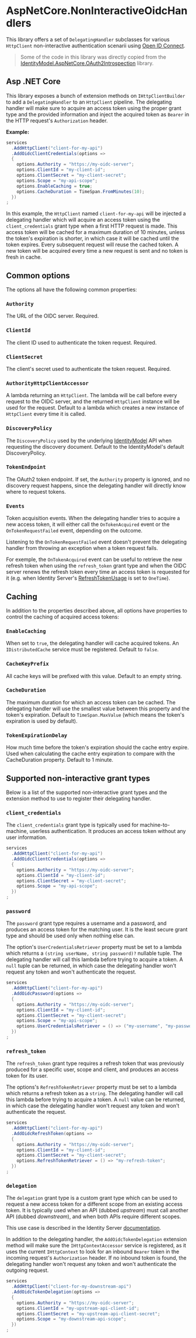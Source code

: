 # AspNetCore.NonInteractiveOidcHandlers

This library offers a set of `DelegatingHandler` subclasses for various `HttpClient` non-interactive
authentication scenarii using [Open ID Connect](https://openid.net/connect/).

> Some of the code in this library was directly copied from the 
> [IdentityModel.AspNetCore.OAuth2Introspection](https://github.com/IdentityModel/IdentityModel.AspNetCore.OAuth2Introspection) library.

## Asp .NET Core

This library exposes a bunch of extension methods on `IHttpClientBuilder` to 
add a `DelegatingHandler` to an `HttpClient` pipeline. The delegating handler will make sure to 
acquire an access token using the proper grant type and the provided information and inject the acquired 
token as `Bearer` in the HTTP request's `Authorization` header.

**Example:**

```csharp
services
  .AddHttpClient("client-for-my-api")
  .AddOidcClientCredentials(options =>
  {
    options.Authority = "https://my-oidc-server";
    options.ClientId = "my-client-id";
    options.ClientSecret = "my-client-secret";
    options.Scope = "my-api-scope";
    options.EnableCaching = true;
    options.CacheDuration = TimeSpan.FromMinutes(10);
  })
;
```

In this example, the `HttpClient` named `client-for-my-api` will be injected a delegating handler which
will acquire an access token using the `client_credentials` grant type when a first HTTP request is made. 
This access token will be cached for a maximum duration of 10 minutes, unless the token's expiration is shorter,
in which case it will be cached until the token expires. Every subsequent request will reuse the cached token.
A new token will be acquired every time a new request is sent and no token is fresh in cache.

## Common options

The options all have the following common properties:

### `Authority`

The URL of the OIDC server. Required.

### `ClientId`

The client ID used to authenticate the token request. Required.

### `ClientSecret`

The client's secret used to authenticate the token request. Required.

### `AuthorityHttpClientAccessor`

A lambda returning an `HttpClient`. The lambda will be call before every request to 
the OIDC server, and the returned `HttpClient` instance will be used for the request.
Default to a lambda which creates a new instance of `HttpClient` every time it is called.

### `DiscoveryPolicy`

The `DiscoveryPolicy` used by the underlying [IdentityModel](https://github.com/IdentityModel/IdentityModel2)
API when requesting the discovery document. Default to the IdentityModel's default DiscoveryPolicy.

### `TokenEndpoint`

The OAuth2 token endpoint. If set, the `Authority` property is ignored, and no discovery request
happens, since the delegating handler will directly know where to request tokens.

### `Events`

Token acquisition events. When the delegating handler tries to acquire a new
access token, it will either call the `OnTokenAcquired` event or the `OnTokenRequestFailed` event,
depending on the outcome.

Listening to the `OnTokenRequestFailed` event doesn't prevent the delegating handler from throwing
an exception when a token request fails.

For exemple, the `OnTokenAcquired` event can be useful to retrieve the new refresh token when using the
`refresh_token` grant type and when the OIDC server renews the refresh token every time an access token
is requested for it (e.g. when Identity Server's
[RefreshTokenUsage](https://identityserver4.readthedocs.io/en/release/topics/refresh_tokens.html)
is set to `OneTime`).

## Caching

In addition to the properties described above, all options have properties to control the caching
of acquired access tokens:

### `EnableCaching`

When set to `true`, the delegating handler will cache acquired tokens. An `IDistributedCache` service
must be registered. Default to `false`.

### `CacheKeyPrefix`

All cache keys will be prefixed with this value. Default to an empty string.

### `CacheDuration`

The maximum duration for which an access token can be cached. The delegating handler will use the smallest
value between this property and the token's expiration. Default to `TimeSpan.MaxValue` (which means the
token's expiration is used by default).

### `TokenExpirationDelay`

How much time before the token's expiration should the cache entry expire. Used when calculating the cache 
entry expiration to compare with the CacheDuration property. Default to 1 minute.

## Supported non-interactive grant types

Below is a list of the supported non-interactive grant types and the extension method to use to register
their delegating handler.

### `client_credentials`

The `client_credentials` grant type is typically used for machine-to-machine, userless authentication.
It produces an access token without any user information.

```csharp
services
  .AddHttpClient("client-for-my-api")
  .AddOidcClientCredentials(options =>
  {
    options.Authority = "https://my-oidc-server";
    options.ClientId = "my-client-id";
    options.ClientSecret = "my-client-secret";
    options.Scope = "my-api-scope";
  })
;
```

### `password`

The `password` grant type requires a username and a password, and produces an access token for
the matching user. It is the least secure grant type and should be used only when nothing else
can.

The option's `UserCredentialsRetriever` property must be set to a lambda which returns a 
`(string userName, string password)?` nullable tuple. The delegating handler will call this
lambda before trying to acquire a token. A `null` tuple can be returned, in which case the
delegating handler won't request any token and won't authenticate the request.

```csharp
services
  .AddHttpClient("client-for-my-api")
  .AddOidcPassword(options =>
  {
    options.Authority = "https://my-oidc-server";
    options.ClientId = "my-client-id";
    options.ClientSecret = "my-client-secret";
    options.Scope = "my-api-scope";
    options.UserCredentialsRetriever = () => ("my-username", "my-password");
  })
;
```

### `refresh_token`

The `refresh_token` grant type requires a refresh token that was previously produced for a
specific user, scope and client, and produces an access token for its user.

The options's `RefreshTokenRetriever` property must be set to a lambda which returns a
refresh token as a `string`. The delegating handler will call this lambda before trying to 
acquire a token. A `null` value can be returned, in which case the delegating handler won't
request any token and won't authenticate the request.

```csharp
services
  .AddHttpClient("client-for-my-api")
  .AddOidcRefreshToken(options =>
  {
    options.Authority = "https://my-oidc-server";
    options.ClientId = "my-client-id";
    options.ClientSecret = "my-client-secret";
    options.RefreshTokenRetriever = () => "my-refresh-token";
  })
;
```

### `delegation`

The `delegation` grant type is a custom grant type which can be used to request a new
access token for a different scope from an existing access token. It is typically used
when an API (dubbed *upstream*) must call another API (dubbed *downstream*), and when both
APIs require different scopes.

This use case is described in the Identity Server 
[documentation](https://identityserver4.readthedocs.io/en/release/topics/extension_grants.html#example-simple-delegation-using-an-extension-grant).

In addition to the delegating handler, the `AddOidcTokenDelegation` extension method will
make sure the `IHttpContextAccessor` service is registered, as it uses the current `IHttpContext` to
look for an inbound `Bearer` token in the incoming request's `Authorization` header. If no inbound
token is found, the delegating handler won't request any token and won't authenticate the outgoing
request.

```csharp
services
  .AddHttpClient("client-for-my-downstream-api")
  .AddOidcTokenDelegation(options =>
  {
    options.Authority = "https://my-oidc-server";
    options.ClientId = "my-upstream-api-client-id";
    options.ClientSecret = "my-upstream-api-client-secret";
    options.Scope = "my-downstream-api-scope";
  })
;
```
